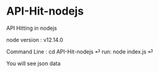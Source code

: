 # API-Hit-nodejs
API Hitting in nodejs

node version : v12.14.0

Command Line :
cd API-Hit-nodejs ⏎
run: node index.js ⏎

You will see json data
